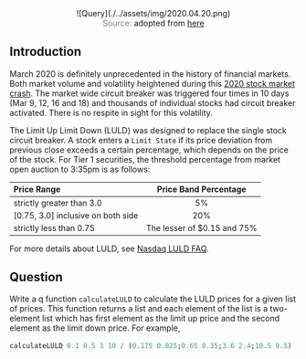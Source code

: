 <span style="display:block;text-align:center">
![Query](./../assets/img/2020.04.20.png)
</span>
<span style="display:block;text-align:center"><font color="grey">Source: </font>adopted from <a href="https://slingshotfutures.com/2019/01/14/what-is-limit-up-and-limit-down-www-slingshotfutures-com/">here</a></span>


## Introduction
March 2020 is definitely unprecedented in the history of financial markets. Both market volume and volatility heightened during this [2020 stock market crash][2020_crash]. The market wide circuit breaker was triggered four times in 10 days (Mar 9, 12, 16 and 18) and thousands of individual stocks had circuit breaker activated. There is no respite in sight for this volatility.

The Limit Up Limit Down (LULD) was designed to replace the single stock circuit breaker. A stock enters a ``Limit State`` if its price deviation from previous close exceeds a certain percentage, which depends on the price of the stock. For Tier 1 securities, the threshold percentage from market open auction to 3:35pm is as follows:

| Price Range                        |    Price Band Percentage    |
|:-----------------------------------|:---------------------------:|
| strictly greater than 3.0          |             5%              |
| [0.75, 3.0] inclusive on both side |             20%             |
| strictly less than 0.75            | The lesser of $0.15 and 75% |

For more details about LULD, see [Nasdaq LULD FAQ][NasdaqFAQ].


## Question
Write a q function ``calculateLULD`` to calculate the LULD prices for a given list of prices. This function returns a list and each element of the list is a two-element list which has first element as the limit up price and the second element as the limit down price. For example,

```q
calculateLULD 0.1 0.5 3 10 / (0.175 0.025;0.65 0.35;3.6 2.4;10.5 9.5)
```

[2020_crash]: https://en.wikipedia.org/wiki/2020_stock_market_crash
[NasdaqFAQ]: https://www.nasdaqtrader.com/content/MarketRegulation/LULD_FAQ.pdf
